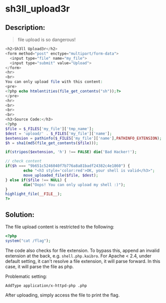 # sh3ll_upload3r

## Description:

> file upload is so dangerous!

```php
<h2>Sh3ll Upload3r</h2>
<form method="post" enctype="multipart/form-data">
  <input type="file" name="my_file">
  <input type="submit" value="Upload">
</form>
<hr>
<br>
You can only upload file with this content:
<pre>
<?php echo htmlentities(file_get_contents("sh"));?>
</pre>
<hr>
<br>
<br>
<br>
<h3>Source Code:</h3>
<?php
$file = $_FILES['my_file']['tmp_name'];
$dest = 'upload/' . $_FILES['my_file']['name'];
$extension = pathinfo($_FILES['my_file']['name'],PATHINFO_EXTENSION);
$h = sha1(md5(file_get_contents($file)));

if(stripos($extension, 'h') !== FALSE) die('Bad Hacker!');

// check content
if($h === "9b651c5246040f7b776a8a81badf24382c4e1860") {
        echo "<h3 style='color:red'>OK, your shell is valid</h3>";
        move_uploaded_file($file, $dest);
} else if($file !== NULL) {
        die("Oops! You can only upload my shell :)");
}
highlight_file(__FILE__);
?>
```

## Solution:

The file upload content is restricted to the following:

```php
<?php
system("cat /flag");
```

The code also checks for file extension. To bypass this, append an invalid extension at the back, e.g. `shell.php.kaibro`. For Apache < 2.4, under default setting, it can't resolve a file extension, it will parse forward. In this case, it will parse the file as php.

Problematic setting:

```
AddType application/x-httpd-php .php
```

After uploading, simply access the file to print the flag.

